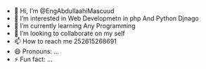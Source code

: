 - 👋 Hi, I’m @EngAbdullaahiMascuud
- 👀 I’m interested in Web Developmetn in php And Python Djnago
- 🌱 I’m currently learning Any Programming
- 💞️ I’m looking to collaborate on my self
- 📫 How to reach me 252615268691
- 😄 Pronouns: ...
- ⚡ Fun fact: ...

<!---
EngAbdullaahiMascuud/EngAbdullaahiMascuud is a ✨ special ✨ repository because its `README.md` (this file) appears on your GitHub profile.
You can click the Preview link to take a look at your changes.
--->
